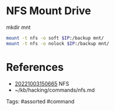 # NFS Mount Drive
mkdir mnt
```bash
mount -t nfs -o soft $IP:/backup mnt/
mount -t nfs -o nolock $IP:/backup mnt/
```

# References
- [20221003150665](/zet/20221003150665/README.md) NFS
- ~/kb/hacking/commands/nfs.md

Tags:
    #assorted #command
